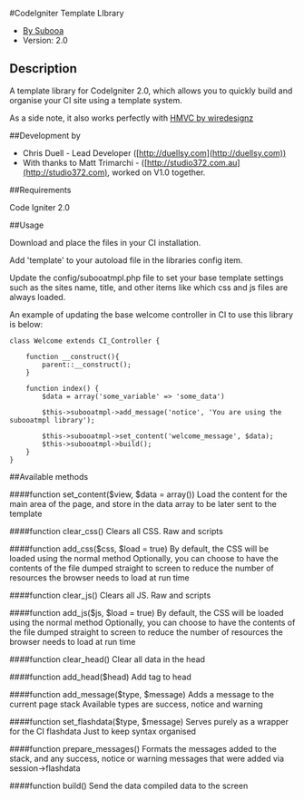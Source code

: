 #CodeIgniter Template LIbrary

* [By Subooa](http://www.subooa.com.au/)
* Version: 2.0

## Description

A template library for CodeIgniter 2.0, which allows you to quickly build and organise your CI site using a template system.

As a side note, it also works perfectly with [HMVC by wiredesignz](https://bitbucket.org/wiredesignz/codeigniter-modular-extensions-hmvc)

##Development by

* Chris Duell - Lead Developer ([http://duellsy.com](http://duellsy.com))
* With thanks to Matt Trimarchi - ([http://studio372.com.au](http://studio372.com), worked on V1.0 together.

##Requirements

Code Igniter 2.0

##Usage

Download and place the files in your CI installation.

Add 'template' to your autoload file in the libraries config item.

Update the config/subooatmpl.php file to set your base template settings such as the sites name, title, and other items like which css and js files are always loaded.

An example of updating the base welcome controller in CI to use this library is below:

	class Welcome extends CI_Controller {
	
		function __construct(){
			parent::__construct();
		}
	
		function index() {
			$data = array('some_variable' => 'some_data')
		
			$this->subooatmpl->add_message('notice', 'You are using the subooatmpl library');
		
			$this->subooatmpl->set_content('welcome_message', $data);
			$this->subooatmpl->build();
		}
	}

##Available methods

####function set_content($view, $data = array())
Load the content for the main area of the page, and store
in the data array to be later sent to the template
	
####function clear_css()
Clears all CSS. Raw and scripts
	
####function add_css($css, $load = true)
By default, the CSS will be loaded using the normal <link> method
Optionally, you can choose to have the contents of the file dumped 
straight to screen to reduce the number of resources the browser
needs to load at run time
	
####function clear_js()
Clears all JS. Raw and scripts
	
####function add_js($js, $load = true)
By default, the CSS will be loaded using the normal <link> method
Optionally, you can choose to have the contents of the file dumped 
straight to screen to reduce the number of resources the browser
needs to load at run time
			
####function clear_head()
Clear all data in the head

####function add_head($head)
Add tag to head

####function add_message($type, $message)
Adds a message to the current page stack
Available types are success, notice and warning

####function set_flashdata($type, $message)
Serves purely as a wrapper for the CI flashdata
Just to keep syntax organised

####function prepare_messages()
Formats the messages added to the stack, 
and any success, notice or warning messages 
that were added via session->flashdata

####function build()
Send the data compiled data to the screen